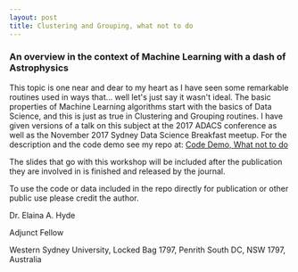 ```yaml
---
layout: post
title: Clustering and Grouping, what not to do
---
```

### An overview in the context of Machine Learning with a dash of Astrophysics

This topic is one near and dear to my heart as I have seen some remarkable routines used in ways that... well let's just say it wasn't ideal. The basic properties of Machine Learning algorithms start with the basics of Data Science, and this is just as true in Clustering and Grouping routines. I have given versions of a talk on this subject at the 2017 ADACS conference as well as the November 2017 Sydney Data Science Breakfast meetup. For the description and the code demo see my repo at: [Code Demo, What not to do](https://github.com/AstroHyde/ClusteringWhatNotToDo)

The slides that go with this workshop will be included after the publication they are involved in is finished and released by the journal.

To use the code or data included in the repo directly for publication or other public use please credit the author.

Dr. Elaina A. Hyde

Adjunct Fellow

Western Sydney University, 
Locked Bag 1797, 
Penrith South DC, 
NSW 1797, Australia


<!-- Next you can update your site name, avatar and other options using the _config.yml file in the root of your repository (shown below). -->
